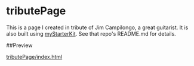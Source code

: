# tributePage

This is a page I created in tribute of Jim Campilongo, a great guitarist. It is also built using [myStarterKit](https://github.com/danieldrasdo/myStarterKit). See that repo's README.md for details.

##Preview

[tributePage/index.html](https://cdn.rawgit.com/danieldrasdo/tributePage/master/index.html)
